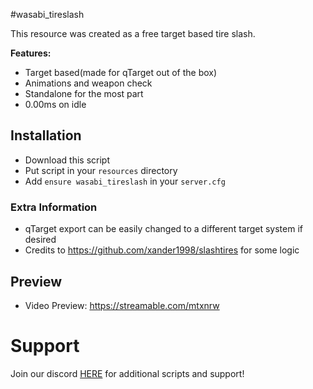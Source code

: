 #wasabi_tireslash

This resource was created as a free target based tire slash.

<b>Features:</b>
- Target based(made for qTarget out of the box)
- Animations and weapon check
- Standalone for the most part
- 0.00ms on idle


## Installation

- Download this script
- Put script in your `resources` directory
- Add `ensure wasabi_tireslash` in your `server.cfg`

### Extra Information
- qTarget export can be easily changed to a different target system if desired
- Credits to https://github.com/xander1998/slashtires for some logic

## Preview
- Video Preview: https://streamable.com/mtxnrw


# Support
Join our discord <a href='https://discord.gg/XJFNyMy3Bv'>HERE</a> for additional scripts and support!
